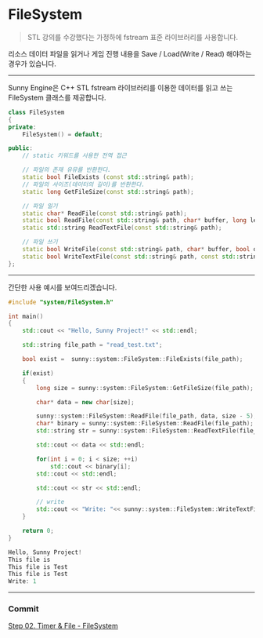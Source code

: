 # FileSystem

> STL 강의를 수강했다는 가정하에 fstream 표준 라이브러리를 사용합니다.

리소스 데이터 파일을 읽거나 게임 진행 내용을 Save / Load(Write / Read) 해야하는 경우가 있습니다.

---

Sunny Engine은 C++ STL fstream 라이브러리를 이용한 데이터를 읽고 쓰는 FileSystem 클래스를 제공합니다.

```cpp
class FileSystem
{
private:
    FileSystem() = default;

public:
    // static 키워드를 사용한 전역 접근

    // 파일의 존재 유뮤를 반환한다.
    static bool FileExists (const std::string& path);
    // 파일의 사이즈(데이터의 길이)를 반환한다.
    static long GetFileSize(const std::string& path);

    // 파일 일기
    static char* ReadFile(const std::string& path);
    static bool ReadFile(const std::string& path, char* buffer, long length = -1);
    static std::string ReadTextFile(const std::string& path);

    // 파일 쓰기
    static bool WriteFile(const std::string& path, char* buffer, bool overwrite = true);
    static bool WriteTextFile(const std::string& path, const std::string& text, bool overwrite = true);
};
```

---

간단한 사용 예시를 보여드리겠습니다.

```cpp
#include "system/FileSystem.h"

int main()
{
    std::cout << "Hello, Sunny Project!" << std::endl;

    std::string file_path = "read_test.txt";

    bool exist =  sunny::system::FileSystem::FileExists(file_path);

    if(exist)
    {
        long size = sunny::system::FileSystem::GetFileSize(file_path);

        char* data = new char[size];

        sunny::system::FileSystem::ReadFile(file_path, data, size - 5);
        char* binary = sunny::system::FileSystem::ReadFile(file_path);
        std::string str = sunny::system::FileSystem::ReadTextFile(file_path);

        std::cout << data << std::endl;

        for(int i = 0; i < size; ++i)
            std::cout << binary[i];
        std::cout << std::endl;

        std::cout << str << std::endl;

        // write
        std::cout << "Write: "<< sunny::system::FileSystem::WriteTextFile("write_test.txt", str) << std::endl;
    }

    return 0;
}

Hello, Sunny Project!
This file is
This file is Test
This file is Test
Write: 1
```
---

### Commit
[Step 02. Timer & File - FileSystem]()
